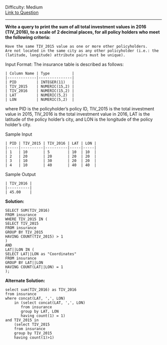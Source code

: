 Difficulty: Medium  
[Link to Question](https://leetcode.com/problems/investments-in-2016/)

---------------------------------------------------

**Write a query to print the sum of all total investment values in 2016 (TIV_2016), to a scale of 2 decimal places, for all policy holders who meet the following criteria:**

    Have the same TIV_2015 value as one or more other policyholders.
    Are not located in the same city as any other policyholder (i.e.: the (latitude, longitude) attribute pairs must be unique).

Input Format:
The insurance table is described as follows:
```
| Column Name | Type          |
|-------------|---------------|
| PID         | INTEGER(11)   |
| TIV_2015    | NUMERIC(15,2) |
| TIV_2016    | NUMERIC(15,2) |
| LAT         | NUMERIC(5,2)  |
| LON         | NUMERIC(5,2)  |
```
where PID is the policyholder’s policy ID, TIV_2015 is the total investment value in 2015, TIV_2016 is the total investment value in 2016, LAT is the latitude of the policy holder’s city, and LON is the longitude of the policy holder’s city.

Sample Input
```
| PID | TIV_2015 | TIV_2016 | LAT | LON |
|-----|----------|----------|-----|-----|
| 1   | 10       | 5        | 10  | 10  |
| 2   | 20       | 20       | 20  | 20  |
| 3   | 10       | 30       | 20  | 20  |
| 4   | 10       | 40       | 40  | 40  |
```
Sample Output
```
| TIV_2016 |
|----------|
| 45.00    |
```

**Solution:**
```
SELECT SUM(TIV_2016)
FROM insurance
WHERE TIV_2015 IN (
SELECT TIV_2015
FROM insurance
GROUP BY TIV_2015
HAVING COUNT(TIV_2015) > 1
)
AND
LAT||LON IN (
SELECT LAT||LON as "Coordinates"
FROM insurance
GROUP BY LAT||LON
HAVING COUNT(LAT||LON) = 1
);
```

**Alternate Solution:**
```
select sum(TIV_2016) as TIV_2016
from insurance
where concat(LAT, ',', LON)
    in (select concat(LAT, ',', LON)
       from insurance
       group by LAT, LON
       having count(1) = 1)
and TIV_2015 in
    (select TIV_2015
    from insurance
    group by TIV_2015
    having count(1)>1)
```
